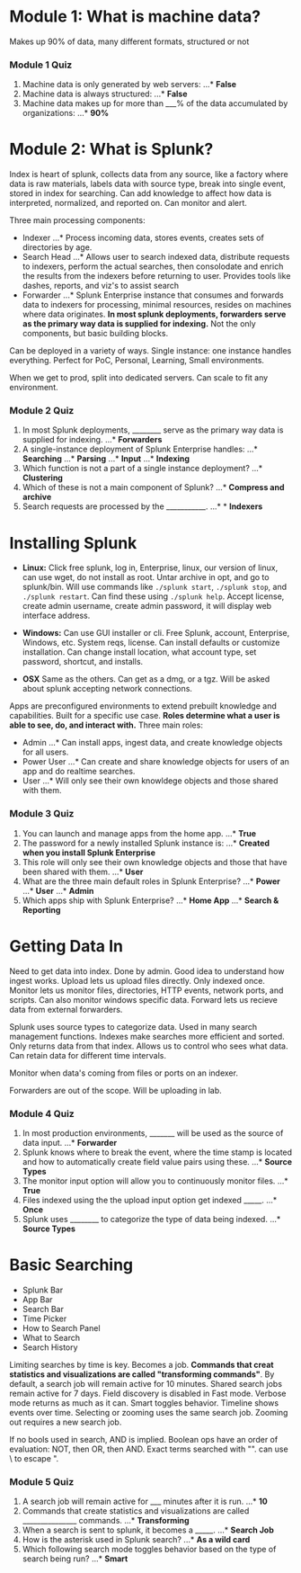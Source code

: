 # Module 1: What is machine data?

Makes up 90% of data, many different formats, structured or not

### Module 1 Quiz
1. Machine data is only generated by web servers: 
...* **False**
2. Machine data is always structured: 
...* **False**
3. Machine data makes up for more than ___% of the data accumulated by organizations: 
...* **90%**

# Module 2: What is Splunk?

Index is heart of splunk, collects data from any source, like a factory where data is raw materials, labels data with source type, break into single event, stored in index for searching. Can add knowledge to affect how data is interpreted, normalized, and reported on. Can monitor and alert. 

Three main processing components: 
* Indexer
...* Process incoming data, stores events, creates sets of directories by age. 
* Search Head
...* Allows user to search indexed data, distribute requests to indexers, perform the actual searches, then consolodate and enrich the results from the indexers before returning to user. Provides tools like dashes, reports, and viz's to assist search
* Forwarder
...* Splunk Enterprise instance that consumes and forwards data to indexers for processing, minimal resources, resides on machines where data originates. **In most splunk deployments, forwarders serve as the primary way data is supplied for indexing.** Not the only components, but basic building blocks.

Can be deployed in a variety of ways. Single instance: one instance handles everything. Perfect for PoC, Personal, Learning, Small environments. 

When we get to prod, split into dedicated servers. Can scale to fit any environment. 

### Module 2 Quiz
1. In most Splunk deployments, ________ serve as the primary way data is supplied for indexing.
...* **Forwarders**
2. A single-instance deployment of Splunk Enterprise handles:
...* **Searching**
...* **Parsing**
...* **Input**
...* **Indexing**
3. Which function is not a part of a single instance deployment?
...* **Clustering**
4. Which of these is not a main component of Splunk?
...* **Compress and archive**
5. Search requests are processed by the ___________.
...* * **Indexers**

# Installing Splunk

* **Linux:** Click free splunk, log in, Enterprise, linux, our version of linux, can use wget, do not install as root. Untar archive in opt, and go to splunk/bin. Will use commands like `./splunk start`, `./splunk stop`, and `./splunk restart`. Can find these using `./splunk help`. Accept license, create admin username, create admin password, it will display web interface address.

* **Windows:** Can use GUI installer or cli. Free Splunk, account, Enterprise, Windows, etc. System reqs, license. Can install defaults or customize installation. Can change install location, what account type, set password, shortcut, and installs. 

* **OSX** Same as the others. Can get as a dmg, or a tgz. Will be asked about splunk accepting network connections. 

Apps are preconfigured environments to extend prebuilt knowledge and capabilities. Built for a specific use case. **Roles determine what a user is able to see, do, and interact with.** Three main roles:
* Admin
...* Can install apps, ingest data, and create knowledge objects for all users.
* Power User
...* Can create and share knowledge objects for users of an app and do realtime searches.
* User
...* Will only see their own knowldege objects and those shared with them.

### Module 3 Quiz
1. You can launch and manage apps from the home app.
...* **True**
2. The password for a newly installed Splunk instance is:
...* **Created when you install Splunk Enterprise**
3. This role will only see their own knowledge objects and those that have been shared with them.
...* **User**
4. What are the three main default roles in Splunk Enterprise?
...* **Power**
...* **User**
...* **Admin**
5. Which apps ship with Splunk Enterprise?
...* **Home App**
...* **Search & Reporting**

# Getting Data In

Need to get data into index. Done by admin. Good idea to understand how ingest works. Upload lets us upload files directly. Only indexed once. Monitor lets us monitor files, directories, HTTP events, network ports, and scripts. Can also monitor windows specific data. Forward lets us recieve data from external forwarders. 

Splunk uses source types to categorize data. Used in many search management functions. Indexes make searches more efficient and sorted. Only returns data from that index. Allows us to control who sees what data. Can retain data for different time intervals. 

Monitor when data's coming from files or ports on an indexer. 

Forwarders are out of the scope. Will be uploading in lab. 

### Module 4 Quiz
1. In most production environments, _______ will be used as the source of data input.
...* **Forwarder**
2. Splunk knows where to break the event, where the time stamp is located and how to automatically create field value pairs using these.
...* **Source Types**
3. The monitor input option will allow you to continuously monitor files.
...* **True**
4. Files indexed using the the upload input option get indexed _____.
...* **Once**
5. Splunk uses ________ to categorize the type of data being indexed.
...* **Source Types**

# Basic Searching

* Splunk Bar
* App Bar
* Search Bar
* Time Picker
* How to Search Panel
* What to Search
* Search History

Limiting searches by time is key. Becomes a job. **Commands that creat statistics and visualizations are called "transforming commands"**. By default, a search job will remain active for 10 minutes. Shared search jobs remain active for 7 days. Field discovery is disabled in Fast mode. Verbose mode returns as much as it can. Smart toggles behavior. Timeline shows events over time. Selecting or zooming uses the same search job. Zooming out requires a new search job. 

If no bools used in search, AND is implied. Boolean ops have an order of evaluation: NOT, then OR, then AND. Exact terms searched with "". can use \ to escape ".

### Module 5 Quiz

1. A search job will remain active for ___ minutes after it is run.
...* **10**
2. Commands that create statistics and visualizations are called _______________ commands.
...* **Transforming**
3. When a search is sent to splunk, it becomes a _____.
...* **Search Job**
4. How is the asterisk used in Splunk search?
...* **As a wild card**
5. Which following search mode toggles behavior based on the type of search being run?
...* **Smart**